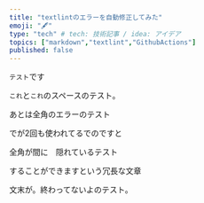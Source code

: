 ```yaml
---
title: "textlintのエラーを自動修正してみた"
emoji: "🖋"
type: "tech" # tech: 技術記事 / idea: アイデア
topics: ["markdown","textlint","GithubActions"]
published: false
---
```


`テスト`です  

`これ`と`これ`のスペースのテスト。

あとは全角のエラーのテスト　　

でが2回も使われてるでのですと  

全角が間に　隠れているテスト　　

することができますという冗長な文章

文末が。終わってないよのテスト。　
